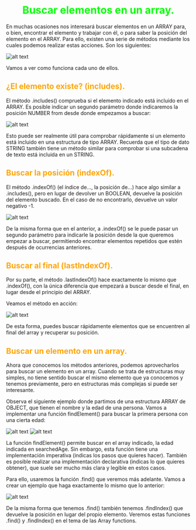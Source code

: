 # <span style="color:lime"><center>Buscar elementos en un array.</center></span>

En muchas ocasiones nos interesará buscar elementos en un ARRAY para, o bien, encontrar el elemento y trabajar con él, o para saber la posición del elemento en el ARRAY. Para ello, existen una serie de métodos mediante los cuales podemos realizar estas acciones. Son los siguientes:

![alt text](image.png)

Vamos a ver como funciona cada uno de ellos.

## <span style="color:orange">¿El elemento existe? (includes).</span>
El método .includes() comprueba si el elemento indicado está incluido en el ARRAY. Es posible indicar un segundo parámetro donde indicaremos la posición NUMBER from desde donde empezamos a buscar:

![alt text](image-1.png)

Esto puede ser realmente útil para comprobar rápidamente si un elemento está incluido en una estructura de tipo ARRAY. Recuerda que el tipo de dato STRING también tiene un método similar para comprobar si una subcadena de texto está incluida en un STRING.

## <span style="color:orange">Buscar la posición (indexOf).</span>
El método .indexOf() (el índice de..., la posición de...) hace algo similar a .includes(), pero en lugar de devolver un BOOLEAN, devuelve la posición del elemento buscado. En el caso de no encontrarlo, devuelve un valor negativo -1.

![alt text](image-2.png)

De la misma forma que en el anterior, a .indexOf() se le puede pasar un segundo parámetro para indicarle la posición desde la que queremos empezar a buscar, permitiendo encontrar elementos repetidos que estén después de ocurrencias anteriores.

## <span style="color:orange">Buscar al final (lastIndexOf).</span>
Por su parte, el método .lastIndexOf() hace exactamente lo mismo que .indexOf(), con la única diferencia que empezará a buscar desde el final, en lugar desde el principio del ARRAY.

Veamos el método en acción:

![alt text](image-3.png)

De esta forma, puedes buscar rápidamente elementos que se encuentren al final del array y recuperar su posición.

## <span style="color:orange">Buscar un elemento en un array.</span>
Ahora que conocemos los métodos anteriores, podemos aprovecharlos para buscar un elemento en un array. Cuando se trata de estructuras muy simples, no tiene sentido buscar el mismo elemento que ya conocemos y tenemos previamente, pero en estructuras más complejas si puede ser interesante.

Observa el siguiente ejemplo donde partimos de una estructura ARRAY de OBJECT, que tienen el nombre y la edad de una persona. Vamos a implementar una función findElement() para buscar la primera persona con una cierta edad:

![alt text](image-4.png)
![alt text](image-5.png)

La función findElement() permite buscar en el array indicado, la edad indicada en searchedAge. Sin embargo, esta función tiene una implementación imperativa (indicas los pasos que quieres hacer). También es posible realizar una implementación declarativa (indicas lo que quieres obtener), que suele ser mucho más clara y legible en estos casos.

Para ello, usaremos la función .find() que veremos más adelante. Vamos a crear un ejemplo que haga exactamente lo mismo que lo anterior:

![alt text](image-6.png)

De la misma forma que tenemos .find() también tenemos .findIndex() que devuelve la posición en lugar del propio elemento. Veremos estas funciones .find() y .findIndex() en el tema de las Array functions.